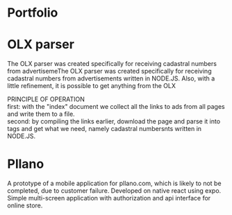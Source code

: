 # Portfolio

# OLX parser 
The OLX parser was created specifically for receiving cadastral numbers from advertisemeThe OLX parser was created specifically for receiving cadastral numbers from advertisements written in NODE.JS. Also, with a little refinement, it is possible to get anything from the OLX

PRINCIPLE OF OPERATION        
first: with the "index" document we collect all the links to ads from all pages and write them to a file.   
second: by compiling the links earlier, download the page and parse it into tags and get what we need, namely cadastral numbersnts written in NODE.JS.

# Pllano
A prototype of a mobile application for pllano.com, which is likely to not be completed, due to customer failure.
Developed on native react using expo.
Simple multi-screen application with authorization and api interface for online store.
